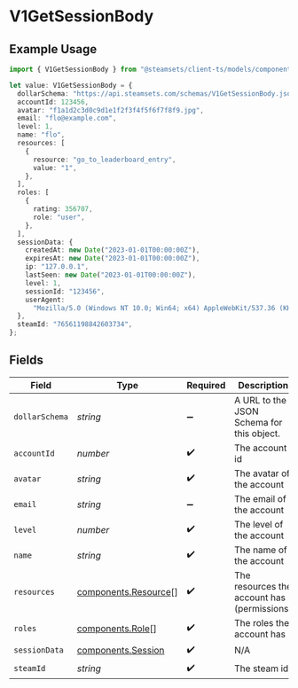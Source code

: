 # V1GetSessionBody

## Example Usage

```typescript
import { V1GetSessionBody } from "@steamsets/client-ts/models/components";

let value: V1GetSessionBody = {
  dollarSchema: "https://api.steamsets.com/schemas/V1GetSessionBody.json",
  accountId: 123456,
  avatar: "f1a1d2c3d0c9d1e1f2f3f4f5f6f7f8f9.jpg",
  email: "flo@example.com",
  level: 1,
  name: "flo",
  resources: [
    {
      resource: "go_to_leaderboard_entry",
      value: "1",
    },
  ],
  roles: [
    {
      rating: 356707,
      role: "user",
    },
  ],
  sessionData: {
    createdAt: new Date("2023-01-01T00:00:00Z"),
    expiresAt: new Date("2023-01-01T00:00:00Z"),
    ip: "127.0.0.1",
    lastSeen: new Date("2023-01-01T00:00:00Z"),
    level: 1,
    sessionId: "123456",
    userAgent:
      "Mozilla/5.0 (Windows NT 10.0; Win64; x64) AppleWebKit/537.36 (KHTML, like Gecko) Chrome/91.0.4472.124 Safari/537.36",
  },
  steamId: "76561198842603734",
};
```

## Fields

| Field                                                        | Type                                                         | Required                                                     | Description                                                  | Example                                                      |
| ------------------------------------------------------------ | ------------------------------------------------------------ | ------------------------------------------------------------ | ------------------------------------------------------------ | ------------------------------------------------------------ |
| `dollarSchema`                                               | *string*                                                     | :heavy_minus_sign:                                           | A URL to the JSON Schema for this object.                    | https://api.steamsets.com/schemas/V1GetSessionBody.json      |
| `accountId`                                                  | *number*                                                     | :heavy_check_mark:                                           | The account id                                               | 123456                                                       |
| `avatar`                                                     | *string*                                                     | :heavy_check_mark:                                           | The avatar of the account                                    | f1a1d2c3d0c9d1e1f2f3f4f5f6f7f8f9.jpg                         |
| `email`                                                      | *string*                                                     | :heavy_minus_sign:                                           | The email of the account                                     | flo@example.com                                              |
| `level`                                                      | *number*                                                     | :heavy_check_mark:                                           | The level of the account                                     | 1                                                            |
| `name`                                                       | *string*                                                     | :heavy_check_mark:                                           | The name of the account                                      | flo                                                          |
| `resources`                                                  | [components.Resource](../../models/components/resource.md)[] | :heavy_check_mark:                                           | The resources the account has (permissions)                  |                                                              |
| `roles`                                                      | [components.Role](../../models/components/role.md)[]         | :heavy_check_mark:                                           | The roles the account has                                    |                                                              |
| `sessionData`                                                | [components.Session](../../models/components/session.md)     | :heavy_check_mark:                                           | N/A                                                          |                                                              |
| `steamId`                                                    | *string*                                                     | :heavy_check_mark:                                           | The steam id                                                 | 76561198842603734                                            |